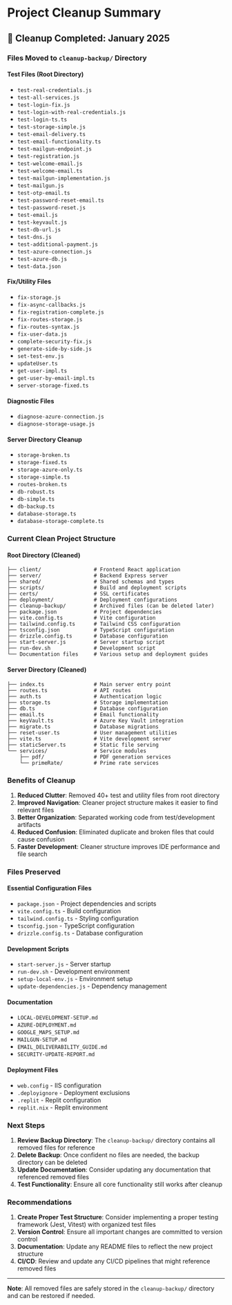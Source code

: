 # Project Cleanup Summary

## 🧹 Cleanup Completed: January 2025

### **Files Moved to `cleanup-backup/` Directory**

#### **Test Files (Root Directory)**
- `test-real-credentials.js`
- `test-all-services.js`
- `test-login-fix.js`
- `test-login-with-real-credentials.js`
- `test-login-ts.ts`
- `test-storage-simple.js`
- `test-email-delivery.ts`
- `test-email-functionality.ts`
- `test-mailgun-endpoint.js`
- `test-registration.js`
- `test-welcome-email.js`
- `test-welcome-email.ts`
- `test-mailgun-implementation.js`
- `test-mailgun.js`
- `test-otp-email.ts`
- `test-password-reset-email.ts`
- `test-password-reset.js`
- `test-email.js`
- `test-keyvault.js`
- `test-db-url.js`
- `test-dns.js`
- `test-additional-payment.js`
- `test-azure-connection.js`
- `test-azure-db.js`
- `test-data.json`

#### **Fix/Utility Files**
- `fix-storage.js`
- `fix-async-callbacks.js`
- `fix-registration-complete.js`
- `fix-routes-storage.js`
- `fix-routes-syntax.js`
- `fix-user-data.js`
- `complete-security-fix.js`
- `generate-side-by-side.js`
- `set-test-env.js`
- `updateUser.ts`
- `get-user-impl.ts`
- `get-user-by-email-impl.ts`
- `server-storage-fixed.ts`

#### **Diagnostic Files**
- `diagnose-azure-connection.js`
- `diagnose-storage-usage.js`

#### **Server Directory Cleanup**
- `storage-broken.ts`
- `storage-fixed.ts`
- `storage-azure-only.ts`
- `storage-simple.ts`
- `routes-broken.ts`
- `db-robust.ts`
- `db-simple.ts`
- `db-backup.ts`
- `database-storage.ts`
- `database-storage-complete.ts`

### **Current Clean Project Structure**

#### **Root Directory (Cleaned)**
```
├── client/                 # Frontend React application
├── server/                 # Backend Express server
├── shared/                 # Shared schemas and types
├── scripts/                # Build and deployment scripts
├── certs/                  # SSL certificates
├── deployment/             # Deployment configurations
├── cleanup-backup/         # Archived files (can be deleted later)
├── package.json            # Project dependencies
├── vite.config.ts          # Vite configuration
├── tailwind.config.ts      # Tailwind CSS configuration
├── tsconfig.json           # TypeScript configuration
├── drizzle.config.ts       # Database configuration
├── start-server.js         # Server startup script
├── run-dev.sh              # Development script
└── Documentation files     # Various setup and deployment guides
```

#### **Server Directory (Cleaned)**
```
├── index.ts                # Main server entry point
├── routes.ts               # API routes
├── auth.ts                 # Authentication logic
├── storage.ts              # Storage implementation
├── db.ts                   # Database configuration
├── email.ts                # Email functionality
├── keyVault.ts             # Azure Key Vault integration
├── migrate.ts              # Database migrations
├── reset-user.ts           # User management utilities
├── vite.ts                 # Vite development server
├── staticServer.ts         # Static file serving
└── services/               # Service modules
    ├── pdf/                # PDF generation services
    └── primeRate/          # Prime rate services
```

### **Benefits of Cleanup**

1. **Reduced Clutter**: Removed 40+ test and utility files from root directory
2. **Improved Navigation**: Cleaner project structure makes it easier to find relevant files
3. **Better Organization**: Separated working code from test/development artifacts
4. **Reduced Confusion**: Eliminated duplicate and broken files that could cause confusion
5. **Faster Development**: Cleaner structure improves IDE performance and file search

### **Files Preserved**

#### **Essential Configuration Files**
- `package.json` - Project dependencies and scripts
- `vite.config.ts` - Build configuration
- `tailwind.config.ts` - Styling configuration
- `tsconfig.json` - TypeScript configuration
- `drizzle.config.ts` - Database configuration

#### **Development Scripts**
- `start-server.js` - Server startup
- `run-dev.sh` - Development environment
- `setup-local-env.js` - Environment setup
- `update-dependencies.js` - Dependency management

#### **Documentation**
- `LOCAL-DEVELOPMENT-SETUP.md`
- `AZURE-DEPLOYMENT.md`
- `GOOGLE_MAPS_SETUP.md`
- `MAILGUN-SETUP.md`
- `EMAIL_DELIVERABILITY_GUIDE.md`
- `SECURITY-UPDATE-REPORT.md`

#### **Deployment Files**
- `web.config` - IIS configuration
- `.deployignore` - Deployment exclusions
- `.replit` - Replit configuration
- `replit.nix` - Replit environment

### **Next Steps**

1. **Review Backup Directory**: The `cleanup-backup/` directory contains all removed files for reference
2. **Delete Backup**: Once confident no files are needed, the backup directory can be deleted
3. **Update Documentation**: Consider updating any documentation that referenced removed files
4. **Test Functionality**: Ensure all core functionality still works after cleanup

### **Recommendations**

1. **Create Proper Test Structure**: Consider implementing a proper testing framework (Jest, Vitest) with organized test files
2. **Version Control**: Ensure all important changes are committed to version control
3. **Documentation**: Update any README files to reflect the new project structure
4. **CI/CD**: Review and update any CI/CD pipelines that might reference removed files

---

**Note**: All removed files are safely stored in the `cleanup-backup/` directory and can be restored if needed. 